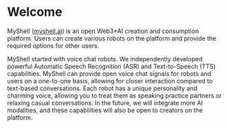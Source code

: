 # Welcome

MyShell ([myshell.ai](http://myshell.ai/)) is an open Web3+AI creation and consumption platform. Users can create various robots on the platform and provide the required options for other users.

MyShell started with voice chat robots. We independently developed powerful Automatic Speech Recognition (ASR) and Text-to-Speech (TTS) capabilities. MyShell can provide open voice chat signals for robots and users on a one-to-one basis, allowing for closer interaction compared to text-based conversations. Each robot has a unique personality and charming voice, allowing you to treat them as speaking practice partners or relaxing casual conversations. In the future, we will integrate more AI modalities, and these capabilities will also be open to creators on the platform.